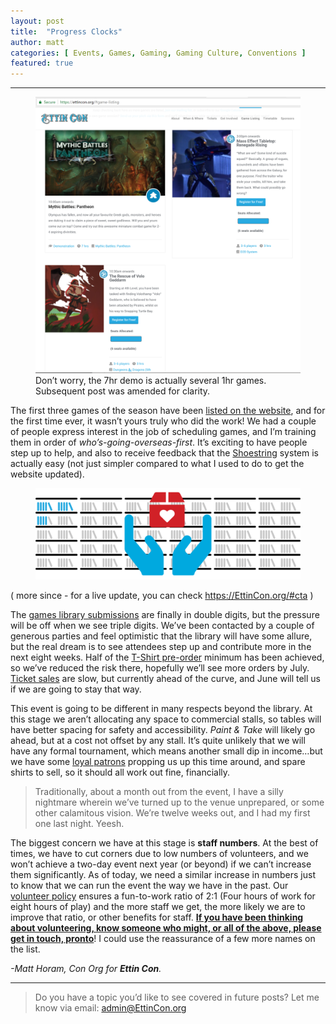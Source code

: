 ```yaml
---
layout: post
title:  "Progress Clocks"
author: matt
categories: [ Events, Games, Gaming, Gaming Culture, Conventions ]
featured: true
---
```


<section name="52fe" class="section section--body section--first"><div class="section-divider"><hr class="section-divider"></div><div class="section-content"><div class="section-inner sectionLayout--insetColumn">

<figure name="d980" id="d980" class="graf graf--figure graf-after--h3"><img class="graf-image" data-image-id="1*r7bRio_OCYoYT7UvDvgv5A.png" data-width="1900" data-height="1980" data-is-featured="true" src="../assets/images/9a.png"><figcaption class="imageCaption">Don’t worry, the 7hr demo is actually several 1hr games. Subsequent post was amended for clarity.</figcaption></figure>

<p name="9228" id="9228" class="graf graf--p graf-after--figure">The first three games of the season have been <a href="https://EttinCon.org/#game-listing" data-href="https://EttinCon.org/#game-listing" class="markup--anchor markup--p-anchor" rel="noopener" target="_blank">listed on the website</a>, and for the first time ever, it wasn’t yours truly who did the work! We had a couple of people express interest in the job of scheduling games, and I’m training them in order of <em class="markup--em markup--p-em">who’s-going-overseas-first</em>. It’s exciting to have people step up to help, and also to receive feedback that the <a href="https://EttinCon.org/shoestring" data-href="https://EttinCon.org/shoestring" class="markup--anchor markup--p-anchor" rel="noopener" target="_blank">Shoestring</a> system is actually easy (not just simpler compared to what I used to do to get the website updated).</p>

<figure name="3b6c" id="3b6c" class="graf graf--figure graf-after--p"><img class="graf-image" data-image-id="1*ncF43KrAu-VoIRxvr4QyxQ.png" data-width="1600" data-height="550" src="../assets/images/9b.png"></div><figcaption class="imageCaption">( more since - for a live update, you can check <a href="https://EttinCon.org/#cta" data-href="https://EttinCon.org/#cta" class="markup--anchor markup--figure-anchor" rel="noopener" target="_blank">https://EttinCon.org/#cta</a> )</figcaption></figure>

<p name="5f85" id="5f85" class="graf graf--p graf-after--figure">The <a href="https://EttinCon.org/#cta" data-href="https://EttinCon.org/#cta" class="markup--anchor markup--p-anchor" rel="noopener" target="_blank">games library submissions</a> are finally in double digits, but the pressure will be off when we see triple digits. We’ve been contacted by a couple of generous parties and feel optimistic that the library will have some allure, but the real dream is to see attendees step up and contribute more in the next eight weeks. Half of the <a href="https://EttinCon.org/merch" data-href="https://EttinCon.org/merch" class="markup--anchor markup--p-anchor" rel="noopener" target="_blank">T-Shirt pre-order</a> minimum has been achieved, so we’ve reduced the risk there, hopefully we’ll see more orders by July. <a href="https://EttinCon.org/#tickets" data-href="https://EttinCon.org/#tickets" class="markup--anchor markup--p-anchor" rel="noopener" target="_blank">Ticket sales</a> are slow, but currently ahead of the curve, and June will tell us if we are going to stay that way.</p><p name="93c4" id="93c4" class="graf graf--p graf-after--p">This event is going to be different in many respects beyond the library. At this stage we aren’t allocating any space to commercial stalls, so tables will have better spacing for safety and accessibility. <em class="markup--em markup--p-em">Paint &amp; Take</em> will likely go ahead, but at a cost not offset by any stall. It’s quite unlikely that we will have any formal tournament, which means another small dip in income…but we have some <a href="https://patreon.com/EttinCon" data-href="https://patreon.com/EttinCon" class="markup--anchor markup--p-anchor" rel="noopener" target="_blank">loyal patrons</a> propping us up this time around, and spare shirts to sell, so it should all work out fine, financially.</p><blockquote name="e6c0" id="e6c0" class="graf graf--blockquote graf-after--p">Traditionally, about a month out from the event, I have a silly nightmare wherein we’ve turned up to the venue unprepared, or some other calamitous vision. We’re twelve weeks out, and I had my first one last night. Yeesh.</blockquote><p name="32d7" id="32d7" class="graf graf--p graf-after--blockquote">The biggest concern we have at this stage is <strong class="markup--strong markup--p-strong">staff numbers</strong>. At the best of times, we have to cut corners due to low numbers of volunteers, and we won’t achieve a two-day event next year (or beyond) if we can’t increase them significantly. As of today, we need a similar increase in numbers just to know that we can run the event the way we have in the past. Our <a href="https://EttinCon.org/volunteer" data-href="https://EttinCon.org/volunteer" class="markup--anchor markup--p-anchor" rel="noopener" target="_blank">volunteer policy</a> ensures a fun-to-work ratio of 2:1 (Four hours of work for eight hours of play) and the more staff we get, the more likely we are to improve that ratio, or other benefits for staff. <a href="https://EttinCon.org/volunteer" data-href="https://EttinCon.org/volunteer" class="markup--anchor markup--p-anchor" rel="noopener" target="_blank"><strong class="markup--strong markup--p-strong">If you have been thinking about volunteering, know someone who might, or all of the above, please get in touch, pronto</strong></a>! I could use the reassurance of a few more names on the list.</p><p name="358e" id="358e" class="graf graf--p graf-after--p graf--trailing"><em class="markup--em markup--p-em">-Matt Horam, Con Org for </em><strong class="markup--strong markup--p-strong"><em class="markup--em markup--p-em">Ettin Con</em></strong><em class="markup--em markup--p-em">.</em></p></div></div></section><section name="a4e4" class="section section--body section--last"><div class="section-divider"><hr class="section-divider"></div><div class="section-content"><div class="section-inner sectionLayout--insetColumn"><blockquote name="b256" id="b256" class="graf graf--blockquote graf--leading graf--trailing">Do you have a topic you’d like to see covered in future posts? Let me know via email: <a href="mailto:admin@EttinCon.org" data-href="mailto:admin@EttinCon.org" class="markup--anchor markup--blockquote-anchor" target="_blank">admin@EttinCon.org</a></blockquote></div></div></section>